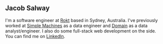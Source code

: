 ## Jacob Salway

I'm a software engineer at [Rokt](https://www.rokt.com/) based in Sydney, Australia. I've previously worked at [Simple Machines](https://simplemachines.com.au) as a data engineer and [Domain](https://domain.com.au) as a data analyst/engineer. I also do some full-stack web development on the side. You can find me on [LinkedIn](https://www.linkedin.com/in/jacobsalway/).
